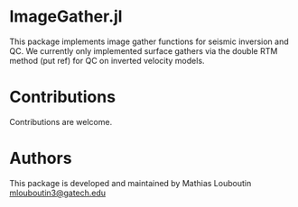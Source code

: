 # ImageGather.jl

This package implements image gather functions for seismic inversion and QC. We currently only implemented surface gathers via the double RTM method (put ref) for QC on inverted velocity models.

# Contributions

Contributions are welcome.

# Authors

This package is developed and maintained by Mathias Louboutin <mlouboutin3@gatech.edu>